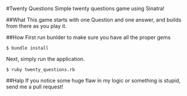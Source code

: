 #Twenty Questions
Simple twenty questions game using Sinatra!

##What
This game starts with one Question and one answer, and builds from there as you play 
it.

##How
First run bunlder to make sure you have all the proper gems

    $ bundle install

Next, simply run the application.

    $ ruby twenty_questions.rb

##Halp
If you notice some huge flaw in my logic or something is stupid, send me a 
pull request!
